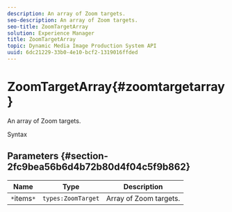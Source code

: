 ```yaml
---
description: An array of Zoom targets.
seo-description: An array of Zoom targets.
seo-title: ZoomTargetArray
solution: Experience Manager
title: ZoomTargetArray
topic: Dynamic Media Image Production System API
uuid: 6dc21229-33b0-4e10-bcf2-1319016ffded
---
```


# ZoomTargetArray{#zoomtargetarray}

An array of Zoom targets.

 Syntax 

## Parameters {#section-2fc9bea56b6d4b72b80d4f04c5f9b862}

|  Name  | Type  | Description  |
|---|---|---|
|  `*`items`*`  | `types:ZoomTarget`  | Array of Zoom targets.  |

